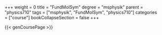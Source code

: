 +++
weight = 0
title = "FundMolSym"
degree = "msphysik"
parent = "physics710"
tags = ["msphysik", "FundMolSym", "physics710"]
categories = ["course"]
bookCollapseSection = false
+++

{{< genCoursePage >}}
